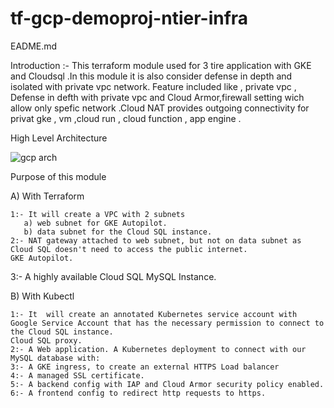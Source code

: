 # tf-gcp-demoproj-ntier-infra
EADME.md
 
 Introduction :- This terraform module used for 3 tire application  with GKE and Cloudsql .In this module it is also consider defense in depth and isolated with private vpc network.
 Feature included like , private vpc , Defense in defth with private vpc and Cloud Armor,firewall setting wich allow only spefic network .Cloud NAT provides outgoing connectivity
 for privat gke , vm ,cloud run , cloud function , app engine .
  
  High Level Architecture 
  
  ![gcp arch](https://user-images.githubusercontent.com/103103240/214035360-567379d9-64df-4901-8b9a-d04fe1bc47ac.png)

Purpose of this module 

 A) With Terraform

    1:- It will create a VPC with 2 subnets
       a) web subnet for GKE Autopilot.
       b) data subnet for the Cloud SQL instance.
    2:- NAT gateway attached to web subnet, but not on data subnet as Cloud SQL doesn't need to access the public internet.
    GKE Autopilot.
   3:-  A highly available Cloud SQL MySQL Instance.

B) With Kubectl

    1:- It  will create an annotated Kubernetes service account with Google Service Account that has the necessary permission to connect to the Cloud SQL instance.
    Cloud SQL proxy.
    2:- A Web application. A Kubernetes deployment to connect with our MySQL database with:
    3:- A GKE ingress, to create an external HTTPS Load balancer
    4:- A managed SSL certificate.
    5:- A backend config with IAP and Cloud Armor security policy enabled.
    6:- A frontend config to redirect http requests to https.
